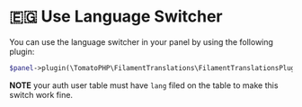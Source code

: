 # 🇪🇬 Use Language Switcher

You can use the language switcher in your panel by using the following plugin:

```php
$panel->plugin(\TomatoPHP\FilamentTranslations\FilamentTranslationsPlugin::make())
```

**NOTE** your auth user table must have `lang` filed on the table to make this switch work fine.
